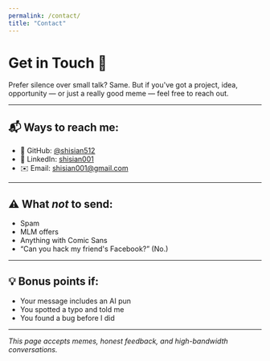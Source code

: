 ```yaml
---
permalink: /contact/
title: "Contact"
---
```


# Get in Touch 📡

Prefer silence over small talk? Same. But if you've got a project, idea, opportunity — or just a really good meme — feel free to reach out.

---

## 📬 Ways to reach me:

- 🐙 GitHub: [@shisian512](https://github.com/shisian512)  
- 💼 LinkedIn: [shisian001](https://www.linkedin.com/in/tan-shi-sian)  
- ✉️ Email: [shisian001@gmail.com](mailto:shisian001@gmail.com)

---

## ⚠️ What *not* to send:
- Spam  
- MLM offers  
- Anything with Comic Sans  
- “Can you hack my friend's Facebook?” (No.)

---

## 💡 Bonus points if:
- Your message includes an AI pun  
- You spotted a typo and told me  
- You found a bug before I did

---

*This page accepts memes, honest feedback, and high-bandwidth conversations.*
